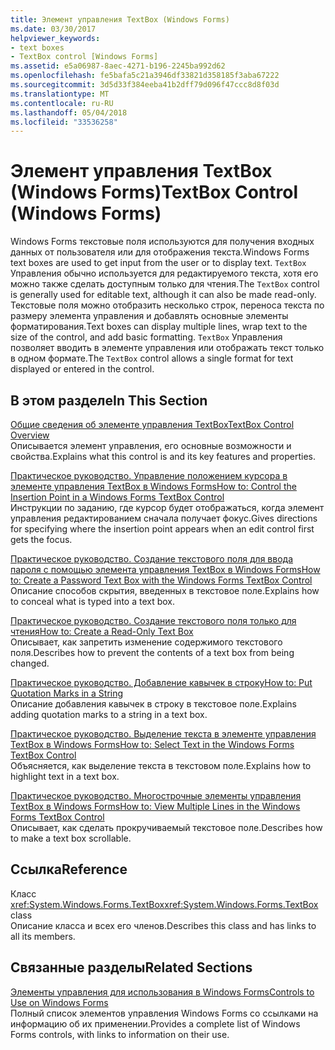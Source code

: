 ```yaml
---
title: Элемент управления TextBox (Windows Forms)
ms.date: 03/30/2017
helpviewer_keywords:
- text boxes
- TextBox control [Windows Forms]
ms.assetid: e5a06987-8aec-4271-b196-2245ba992d62
ms.openlocfilehash: fe5bafa5c21a3946df33821d358185f3aba67222
ms.sourcegitcommit: 3d5d33f384eeba41b2dff79d096f47ccc8d8f03d
ms.translationtype: MT
ms.contentlocale: ru-RU
ms.lasthandoff: 05/04/2018
ms.locfileid: "33536258"
---
```

# <a name="textbox-control-windows-forms"></a><span data-ttu-id="cd460-102">Элемент управления TextBox (Windows Forms)</span><span class="sxs-lookup"><span data-stu-id="cd460-102">TextBox Control (Windows Forms)</span></span>
<span data-ttu-id="cd460-103">Windows Forms текстовые поля используются для получения входных данных от пользователя или для отображения текста.</span><span class="sxs-lookup"><span data-stu-id="cd460-103">Windows Forms text boxes are used to get input from the user or to display text.</span></span> <span data-ttu-id="cd460-104">`TextBox` Управления обычно используется для редактируемого текста, хотя его можно также сделать доступным только для чтения.</span><span class="sxs-lookup"><span data-stu-id="cd460-104">The `TextBox` control is generally used for editable text, although it can also be made read-only.</span></span> <span data-ttu-id="cd460-105">Текстовые поля можно отобразить несколько строк, переноса текста по размеру элемента управления и добавлять основные элементы форматирования.</span><span class="sxs-lookup"><span data-stu-id="cd460-105">Text boxes can display multiple lines, wrap text to the size of the control, and add basic formatting.</span></span> <span data-ttu-id="cd460-106">`TextBox` Управления позволяет вводить в элементе управления или отображать текст только в одном формате.</span><span class="sxs-lookup"><span data-stu-id="cd460-106">The `TextBox` control allows a single format for text displayed or entered in the control.</span></span>  
  
## <a name="in-this-section"></a><span data-ttu-id="cd460-107">В этом разделе</span><span class="sxs-lookup"><span data-stu-id="cd460-107">In This Section</span></span>  
 [<span data-ttu-id="cd460-108">Общие сведения об элементе управления TextBox</span><span class="sxs-lookup"><span data-stu-id="cd460-108">TextBox Control Overview</span></span>](../../../../docs/framework/winforms/controls/textbox-control-overview-windows-forms.md)  
 <span data-ttu-id="cd460-109">Описывается элемент управления, его основные возможности и свойства.</span><span class="sxs-lookup"><span data-stu-id="cd460-109">Explains what this control is and its key features and properties.</span></span>  
  
 [<span data-ttu-id="cd460-110">Практическое руководство. Управление положением курсора в элементе управления TextBox в Windows Forms</span><span class="sxs-lookup"><span data-stu-id="cd460-110">How to: Control the Insertion Point in a Windows Forms TextBox Control</span></span>](../../../../docs/framework/winforms/controls/how-to-control-the-insertion-point-in-a-windows-forms-textbox-control.md)  
 <span data-ttu-id="cd460-111">Инструкции по заданию, где курсор будет отображаться, когда элемент управления редактированием сначала получает фокус.</span><span class="sxs-lookup"><span data-stu-id="cd460-111">Gives directions for specifying where the insertion point appears when an edit control first gets the focus.</span></span>  
  
 [<span data-ttu-id="cd460-112">Практическое руководство. Создание текстового поля для ввода пароля с помощью элемента управления TextBox в Windows Forms</span><span class="sxs-lookup"><span data-stu-id="cd460-112">How to: Create a Password Text Box with the Windows Forms TextBox Control</span></span>](../../../../docs/framework/winforms/controls/how-to-create-a-password-text-box-with-the-windows-forms-textbox-control.md)  
 <span data-ttu-id="cd460-113">Описание способов скрытия, введенных в текстовое поле.</span><span class="sxs-lookup"><span data-stu-id="cd460-113">Explains how to conceal what is typed into a text box.</span></span>  
  
 [<span data-ttu-id="cd460-114">Практическое руководство. Создание текстового поля только для чтения</span><span class="sxs-lookup"><span data-stu-id="cd460-114">How to: Create a Read-Only Text Box</span></span>](../../../../docs/framework/winforms/controls/how-to-create-a-read-only-text-box-windows-forms.md)  
 <span data-ttu-id="cd460-115">Описывает, как запретить изменение содержимого текстового поля.</span><span class="sxs-lookup"><span data-stu-id="cd460-115">Describes how to prevent the contents of a text box from being changed.</span></span>  
  
 [<span data-ttu-id="cd460-116">Практическое руководство. Добавление кавычек в строку</span><span class="sxs-lookup"><span data-stu-id="cd460-116">How to: Put Quotation Marks in a String</span></span>](../../../../docs/framework/winforms/controls/how-to-put-quotation-marks-in-a-string-windows-forms.md)  
 <span data-ttu-id="cd460-117">Описание добавления кавычек в строку в текстовое поле.</span><span class="sxs-lookup"><span data-stu-id="cd460-117">Explains adding quotation marks to a string in a text box.</span></span>  
  
 [<span data-ttu-id="cd460-118">Практическое руководство. Выделение текста в элементе управления TextBox в Windows Forms</span><span class="sxs-lookup"><span data-stu-id="cd460-118">How to: Select Text in the Windows Forms TextBox Control</span></span>](../../../../docs/framework/winforms/controls/how-to-select-text-in-the-windows-forms-textbox-control.md)  
 <span data-ttu-id="cd460-119">Объясняется, как выделение текста в текстовом поле.</span><span class="sxs-lookup"><span data-stu-id="cd460-119">Explains how to highlight text in a text box.</span></span>  
  
 [<span data-ttu-id="cd460-120">Практическое руководство. Многострочные элементы управления TextBox в Windows Forms</span><span class="sxs-lookup"><span data-stu-id="cd460-120">How to: View Multiple Lines in the Windows Forms TextBox Control</span></span>](../../../../docs/framework/winforms/controls/how-to-view-multiple-lines-in-the-windows-forms-textbox-control.md)  
 <span data-ttu-id="cd460-121">Описывает, как сделать прокручиваемый текстовое поле.</span><span class="sxs-lookup"><span data-stu-id="cd460-121">Describes how to make a text box scrollable.</span></span>  
  
## <a name="reference"></a><span data-ttu-id="cd460-122">Ссылка</span><span class="sxs-lookup"><span data-stu-id="cd460-122">Reference</span></span>  
 <span data-ttu-id="cd460-123">Класс <xref:System.Windows.Forms.TextBox></span><span class="sxs-lookup"><span data-stu-id="cd460-123"><xref:System.Windows.Forms.TextBox> class</span></span>  
 <span data-ttu-id="cd460-124">Описание класса и всех его членов.</span><span class="sxs-lookup"><span data-stu-id="cd460-124">Describes this class and has links to all its members.</span></span>  
  
## <a name="related-sections"></a><span data-ttu-id="cd460-125">Связанные разделы</span><span class="sxs-lookup"><span data-stu-id="cd460-125">Related Sections</span></span>  
 [<span data-ttu-id="cd460-126">Элементы управления для использования в Windows Forms</span><span class="sxs-lookup"><span data-stu-id="cd460-126">Controls to Use on Windows Forms</span></span>](../../../../docs/framework/winforms/controls/controls-to-use-on-windows-forms.md)  
 <span data-ttu-id="cd460-127">Полный список элементов управления Windows Forms со ссылками на информацию об их применении.</span><span class="sxs-lookup"><span data-stu-id="cd460-127">Provides a complete list of Windows Forms controls, with links to information on their use.</span></span>
